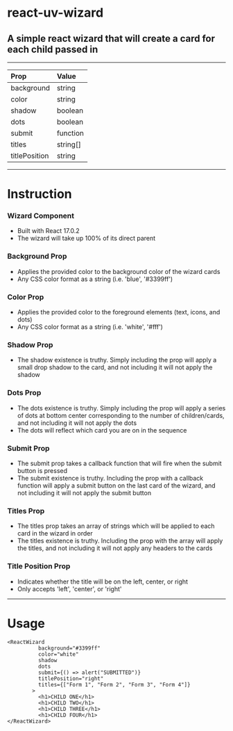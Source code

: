# react-uv-wizard
## A simple react wizard that will create a card for each child passed in
***
|Prop|Value|
|:----|:----|
|background|string|
|color|string|
|shadow|boolean|
|dots|boolean|
|submit|function|
|titles|string[]|
|titlePosition|string|
***
# Instruction
### Wizard Component
* Built with React 17.0.2
* The wizard will take up 100% of its direct parent
### Background Prop
* Applies the provided color to the background color of the wizard cards
* Any CSS color format as a string (i.e. 'blue', '#3399ff')
### Color Prop
* Applies the provided color to the foreground elements (text, icons, and dots)
* Any CSS color format as a string (i.e. 'white', '#fff')
### Shadow Prop
* The shadow existence is truthy. Simply including the prop will apply a small drop shadow to the card, and not including it will not apply the shadow
### Dots Prop
* The dots existence is truthy. Simply including the prop will apply a series of dots at bottom center corresponding to the number of children/cards, and not including it will not apply the dots
* The dots will reflect which card you are on in the sequence
### Submit Prop
* The submit prop takes a callback function that will fire when the submit button is pressed
* The submit existence is truthy. Including the prop with a callback function will apply a submit button on the last card of the wizard, and not including it will not apply the submit button
### Titles Prop
* The titles prop takes an array of strings which will be applied to each card in the wizard in order
* The titles existence is truthy. Including the prop with the array will apply the titles, and not including it will not apply any headers to the cards
### Title Position Prop
* Indicates whether the title will be on the left, center, or right
* Only accepts 'left', 'center', or 'right'
***
# Usage
```
<ReactWizard
          background="#3399ff"
          color="white"
          shadow
          dots
          submit={() => alert("SUBMITTED")}
          titlePosition="right"
          titles={["Form 1", "Form 2", "Form 3", "Form 4"]}
        >
          <h1>CHILD ONE</h1>
          <h1>CHILD TWO</h1>
          <h1>CHILD THREE</h1>
          <h1>CHILD FOUR</h1>
</ReactWizard>
```


